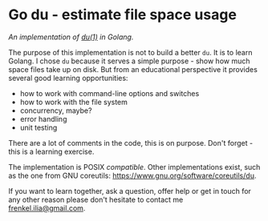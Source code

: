 # Go du - estimate file space usage

_An implementation of [du(1)](https://man7.org/linux/man-pages/man1/du.1p.html)
in Golang._

The purpose of this implementation is not to build a better `du`. It is to learn
Golang. I chose `du` because it serves a simple purpose - show how much space
files take up on disk. But from an educational perspective it provides several
good learning opportunities:
 - how to work with command-line options and switches
 - how to work with the file system
 - concurrency, maybe?
 - error handling
 - unit testing

There are a lot of comments in the code, this is on purpose. Don't forget - 
this is a learning exercise.

The implementation is POSIX _compatible_. Other implementations exist, such as
the one from GNU coreutils: https://www.gnu.org/software/coreutils/du.

If you want to learn together, ask a question, offer help or get in touch for
any other reason please don't hesitate to contact me
[frenkel.ilia@gmail.com](mailto:frenkel.ilia@gmail.com).
